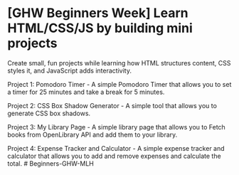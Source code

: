 # [GHW Beginners Week] Learn HTML/CSS/JS by building mini projects

Create small, fun projects while learning how HTML structures content, CSS styles it, and JavaScript adds interactivity.

Project 1: Pomodoro Timer - A simple Pomodoro Timer that allows you to set a timer for 25 minutes and take a break for 5 minutes.

Project 2: CSS Box Shadow Generator - A simple tool that allows you to generate CSS box shadows.

Project 3: My Library Page - A simple library page that allows you to Fetch books from OpenLibrary API and add them to your library.

Project 4: Expense Tracker and Calculator - A simple expense tracker and calculator that allows you to add and remove expenses and calculate the total.
#   B e g i n n e r s - G H W - M L H  
 